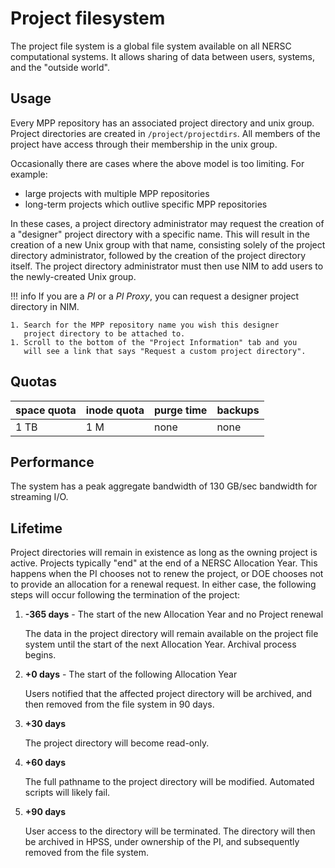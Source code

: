 # Project filesystem

The project file system is a global file system available on all NERSC
computational systems. It allows sharing of data between users,
systems, and the "outside world".

## Usage

Every MPP repository has an associated project directory and unix
group. Project directories are created in `/project/projectdirs`.
All members of the project have access through their membership in the
unix group.

Occasionally there are cases where the above model is too
limiting. For example:

* large projects with multiple MPP repositories
* long-term projects which outlive specific MPP repositories

In these cases, a project directory administrator may request the
creation of a "designer" project directory with a specific name. This
will result in the creation of a new Unix group with that name,
consisting solely of the project directory administrator, followed by
the creation of the project directory itself. The project directory
administrator must then use NIM to add users to the newly-created Unix
group.

!!! info
	If you are a _PI_ or a _PI Proxy_, you can request a designer project
	directory in NIM.

	1. Search for the MPP repository name you wish this designer
	   project directory to be attached to.
	1. Scroll to the bottom of the "Project Information" tab and you
	   will see a link that says "Request a custom project directory".

## Quotas

| space quota | inode quota | purge time | backups       |
|-------------|-------------|------------|---------------|
| 1 TB        | 1 M         | none       | none          |

## Performance

The system has a peak aggregate bandwidth of 130 GB/sec bandwidth for
streaming I/O.

## Lifetime

Project directories will remain in existence as long as the owning
project is active. Projects typically "end" at the end of a NERSC
Allocation Year. This happens when the PI chooses not to renew the
project, or DOE chooses not to provide an allocation for a renewal
request. In either case, the following steps will occur following the
termination of the project:

1. **-365 days** - The start of the new Allocation Year and no Project
   renewal

	The data in the project directory will remain available on the
    project file system until the start of the next Allocation
    Year. Archival process begins.

1. **+0 days** - The start of the following Allocation Year

	Users notified that the affected project directory will be
    archived, and then removed from the file system in 90 days.

1. **+30 days**

	The project directory will become read-only.

1. **+60 days**

    The full pathname to the project directory will be
    modified. Automated scripts will likely fail.

1. **+90 days**

	User access to the directory will be terminated. The directory
    will then be archived in HPSS, under ownership of the PI, and
    subsequently removed from the file system.
